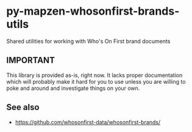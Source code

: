 # py-mapzen-whosonfirst-brands-utils

Shared utilities for working with Who's On First brand documents

## IMPORTANT

This library is provided as-is, right now. It lacks proper
documentation which will probably make it hard for you to use unless
you are willing to poke and around and investigate things on your
own.

## See also

* https://github.com/whosonfirst-data/whosonfirst-brands/
